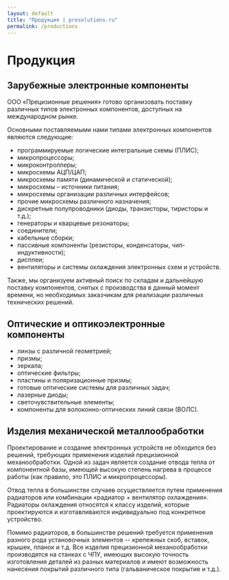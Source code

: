 ```yaml
---
layout: default
title: "Продукция | presolutions.ru"
permalink: /productions
---
```

# Продукция

## Зарубежные электронные компоненты

ООО «Прецизионные решения» готово организовать поставку различных типов
электронных компонентов, доступных на международном рынке. 

Основными поставляемыми нами типами электронных компонентов являются следующие:
- программируемые логические интегральные схемы (ПЛИС);
- микропроцессоры;
- микроконтроллеры;
- микросхемы АЦП/ЦАП;
- микросхемы памяти (динамической и статической);
- микросхемы – источники питания;
- микросхемы организации различных интерфейсов;
- прочие микросхемы различного назначения;
- дискретные полупроводники (диоды, транзисторы, тиристоры и т.д.);
- генераторы и кварцевые резонаторы;
- соединители;
- кабельные сборки;
- пассивные компоненты (резисторы, конденсаторы, чип-индуктивности);
- дисплеи;
- вентиляторы и системы охлаждения электронных схем и устройств.

Также, мы организуем активный поиск по складам и дальнейшую поставку компонентов,
снятых с производства в данный момент времени, но необходимых заказчикам для
реализации различных технических решений. 

## Оптические и оптикоэлектронные компоненты
- линзы с различной геометрией;
- призмы;
- зеркала;
- оптические фильтры;
- пластины и поляризационные призмы;
- готовые оптические системы для различных задач;
- лазерные диоды;
- светочувствительные элементы;
- компоненты для волоконно-оптических линий связи (ВОЛС). 

## Изделия механической металлообработки

Проектирование и создание электронных устройств не обходится без решений,
требующих применения изделий прецизионной механообработки. Одной из задач
является создание отвода тепла от компонентной базы, имеющей высокую степень
нагрева в процессе работы (как правило, это ПЛИС и микропроцессоры).

Отвод тепла в большинстве случаев осуществляется путем применения радиаторов
или комбинации «радиатор + вентилятор охлаждения». Радиаторы охлаждения относятся
к классу изделий, которые проектируются и изготавливаются индивидуально
под конкретное устройство.

Помимо радиаторов, в большинстве решений требуется применения разного рода
установочных элементов -- крепежных скоб, вставок, крышек, планок и т.д. Все
изделия прецизионной механообработки производятся на станках с ЧПУ, имеющих
высокую точность изготовления деталей из разных материалов и имеют возможность
нанесения покрытий различного типа (гальваническое покрытие и т.д.).
